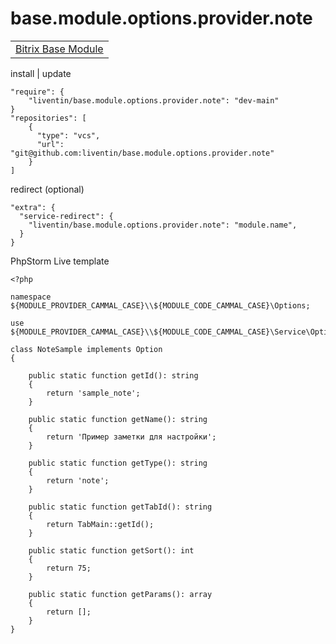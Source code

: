 # base.module.options.provider.note

<table>
<tr>
<td>
<a href="https://github.com/Liventin/base.module">Bitrix Base Module</a>
</td>
</tr>
</table>

install | update

```
"require": {
    "liventin/base.module.options.provider.note": "dev-main"
}
"repositories": [
    {
      "type": "vcs",
      "url": "git@github.com:liventin/base.module.options.provider.note"
    }
]
```
redirect (optional)
```
"extra": {
  "service-redirect": {
    "liventin/base.module.options.provider.note": "module.name",
  }
}
```

PhpStorm Live template
```
<?php

namespace ${MODULE_PROVIDER_CAMMAL_CASE}\\${MODULE_CODE_CAMMAL_CASE}\Options;

use ${MODULE_PROVIDER_CAMMAL_CASE}\\${MODULE_CODE_CAMMAL_CASE}\Service\Options\Option;

class NoteSample implements Option
{

    public static function getId(): string
    {
        return 'sample_note';
    }

    public static function getName(): string
    {
        return 'Пример заметки для настройки';
    }

    public static function getType(): string
    {
        return 'note';
    }

    public static function getTabId(): string
    {
        return TabMain::getId();
    }

    public static function getSort(): int
    {
        return 75;
    }

    public static function getParams(): array
    {
        return [];
    }
}
```